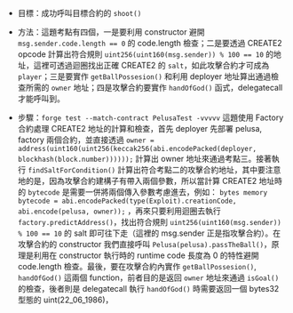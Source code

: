 
- 目標：成功呼叫目標合約的 `shoot()`

- 方法：這題考點有四個，一是要利用 constructor 避開 `msg.sender.code.length == 0` 的 code.length 檢查；二是要透過 CREATE2 opcode 計算出符合規則 `uint256(uint160(msg.sender)) % 100 == 10` 的地址，這裡可透過迴圈找出正確 CREATE2 的 `salt`，如此攻擊合約才可成為 `player`；三是要實作 `getBallPossesion()` 和利用 deployer 地址算出通過檢查所需的 `owner` 地址；四是攻擊合約要實作 `handOfGod()` 函式，delegatecall 才能呼叫到。

- 步驟：``forge test --match-contract PelusaTest -vvvvv`` 這題使用 Factory 合約處理 CREATE2 地址的計算和檢查，首先 deployer 先部署 pelusa, factory 兩個合約，並直接透過 `owner = address(uint160(uint256(keccak256(abi.encodePacked(deployer, blockhash(block.number))))));` 計算出 owner 地址來通過考點三。接著執行 `findSaltForCondition()` 計算出符合考點二的攻擊合約地址，其中要注意地的是，因為攻擊合約建構子有帶入兩個參數，所以當計算 CREATE2 地址時的 `bytecode` 是需要一併將兩個傳入參數考慮進去，例如： `bytes memory bytecode = abi.encodePacked(type(Exploit).creationCode, abi.encode(pelusa, owner));` ，再來只要利用迴圈去執行 `factory.predictAddress()`，找出符合規則 `uint256(uint160(msg.sender)) % 100 == 10` 的 salt 即可往下走（這裡的 msg.sender 正是指攻擊合約）。在攻擊合約的 constructor 我們直接呼叫 `Pelusa(pelusa).passTheBall()`，原理是利用在 constructor 執行時的 runtime code 長度為 0 的特性避開 code.length 檢查。最後，要在攻擊合約內實作 `getBallPossesion()`, `handOfGod()` 這兩個 function，前者目的是返回 `owner` 地址來通過 `isGoal()` 的檢查，後者則是 delegatecall 執行 `handOfGod()` 時需要返回一個 bytes32 型態的 uint(22_06_1986)，